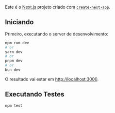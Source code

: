 Este é o [Next.js](https://nextjs.org/) projeto criado com [`create-next-app`](https://github.com/vercel/next.js/tree/canary/packages/create-next-app).

## Iniciando

Primeiro, executando o server de desenvolvimento:

```bash
npm run dev
# or
yarn dev
# or
pnpm dev
# or
bun dev
```

O resultado vai estar em [http://localhost:3000](http://localhost:3000).

## Executando Testes

```bash
npm test
```
